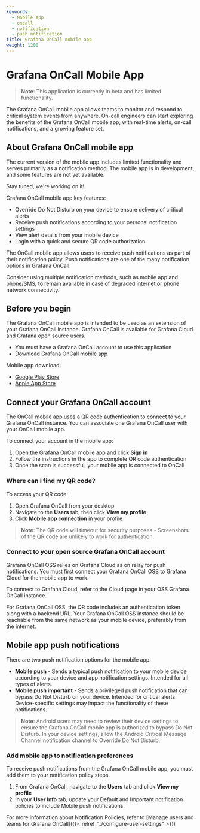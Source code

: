 ```yaml
---
keywords:
  - Mobile App
  - oncall
  - notification
  - push notification
title: Grafana OnCall mobile app
weight: 1200
---
```


# Grafana OnCall Mobile App

>**Note**: This application is currently in beta and has limited functionality.

The Grafana OnCall mobile app allows teams to monitor and respond to critical system events from anywhere.
On-call engineers can start exploring the benefits of the Grafana OnCall mobile app, with real-time alerts, on-call notifications, and a growing feature set.

## About Grafana OnCall mobile app

The current version of the mobile app includes limited functionality and serves primarily as a notification method.
The mobile app is in development, and some features are not yet available.

Stay tuned, we're working on it!

Grafana OnCall mobile app key features:

- Override Do Not Disturb on your device to ensure delivery of critical alerts
- Receive push notifications according to your personal notification settings
- View alert details from your mobile device
- Login with a quick and secure QR code authorization

The OnCall mobile app allows users to receive push notifications as part of their notification policy.
Push notifications are one of the many notification options in Grafana OnCall.

Consider using multiple notification methods, such as mobile app and phone/SMS,
to remain available in case of degraded internet or phone network connectivity.

## Before you begin

The Grafana OnCall mobile app is intended to be used as an extension of your Grafana OnCall instance.
Grafana OnCall is available for Grafana Cloud and Grafana open source users.

- You must have a Grafana OnCall account to use this application
- Download Grafana OnCall mobile app

Mobile app download:

- [Google Play Store](https://play.google.com/store/apps/details?id=com.grafana.oncall.prod)
- [Apple App Store](https://apps.apple.com/us/app/grafana-oncall-preview/id1669759048)

## Connect your Grafana OnCall account

The OnCall mobile app uses a QR code authentication to connect to your Grafana OnCall instance.
You can associate one Grafana OnCall user with your OnCall mobile app.

To connect your account in the mobile app:

1. Open the Grafana OnCall mobile app and click **Sign in**
2. Follow the instructions in the app to complete QR code authentication
3. Once the scan is successful, your mobile app is connected to OnCall

### Where can I find my QR code?

To access your QR code:

1. Open Grafana OnCall from your desktop
1. Navigate to the **Users** tab, then click **View my profile**
1. Click **Mobile app connection** in your profile

>**Note**: The QR code will timeout for security purposes - Screenshots of the QR code are unlikely to work for authentication.

### Connect to your open source Grafana OnCall account

Grafana OnCall OSS relies on Grafana Cloud as on relay for push notifications.
You must first connect your Grafana OnCall OSS to Grafana Cloud for the mobile app to work.

To connect to Grafana Cloud, refer to the Cloud page in your OSS Grafana OnCall instance.

For Grafana OnCall OSS, the QR code includes an authentication token along with a backend URL.
Your Grafana OnCall OSS instance should be reachable from the same network as your mobile device, preferably from the internet.

## Mobile app push notifications

There are two push notification options for the mobile app:

- **Mobile push** - Sends a typical push notification to your mobile device according to your device and app notification settings.
Intended for all types of alerts.
- **Mobile push important** - Sends a privileged push notification that can bypass Do Not Disturb on your device.
Intended for critical alerts. Device-specific settings may impact the functionality of these notifications.

>**Note**: Android users may need to review their device settings to ensure the Grafana OnCall mobile app is authorized to bypass Do Not Disturb.
> In your device settings, allow the Android Critical Message Channel notification channel to Override Do Not Disturb.

### Add mobile app to notification preferences

To receive push notifications from the Grafana OnCall mobile app, you must add them to your notification policy steps.

1. From Grafana OnCall, navigate to the **Users** tab and click **View my profile**
1. In your **User Info** tab, update your Default and Important notification policies to include Mobile push notifications.

For more information about Notification Policies, refer to [Manage users and teams for Grafana OnCall]({{< relref "../configure-user-settings" >}})
